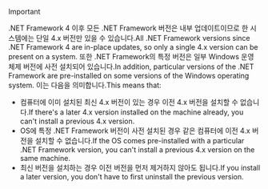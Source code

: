 
> [!IMPORTANT]
> <span data-ttu-id="d9c8b-101">.NET Framework 4 이후 모든 .NET Framework 버전은 내부 업데이트이므로 한 시스템에는 단일 4.x 버전만 있을 수 있습니다.</span><span class="sxs-lookup"><span data-stu-id="d9c8b-101">All .NET Framework versions since .NET Framework 4 are in-place updates, so only a single 4.x version can be present on a system.</span></span> <span data-ttu-id="d9c8b-102">또한 .NET Framework의 특정 버전은 일부 Windows 운영 체제 버전에 사전 설치되어 있습니다.</span><span class="sxs-lookup"><span data-stu-id="d9c8b-102">In addition, particular versions of the .NET Framework are pre-installed on some versions of the Windows operating system.</span></span> <span data-ttu-id="d9c8b-103">이는 다음을 의미합니다.</span><span class="sxs-lookup"><span data-stu-id="d9c8b-103">This means that:</span></span>
>
> - <span data-ttu-id="d9c8b-104">컴퓨터에 이미 설치된 최신 4.x 버전이 있는 경우 이전 4.x 버전을 설치할 수 없습니다.</span><span class="sxs-lookup"><span data-stu-id="d9c8b-104">If there's a later 4.x version installed on the machine already, you can't install a previous 4.x version.</span></span>
> - <span data-ttu-id="d9c8b-105">OS에 특정 .NET Framework 버전이 사전 설치된 경우 같은 컴퓨터에 이전 4.x 버전을 설치할 수 없습니다.</span><span class="sxs-lookup"><span data-stu-id="d9c8b-105">If the OS comes pre-installed with a particular .NET Framework version, you can't install a previous 4.x version on the same machine.</span></span>
> - <span data-ttu-id="d9c8b-106">최신 버전을 설치하는 경우 이전 버전을 먼저 제거하지 않아도 됩니다.</span><span class="sxs-lookup"><span data-stu-id="d9c8b-106">If you install a later version, you don't have to first uninstall the previous version.</span></span>


